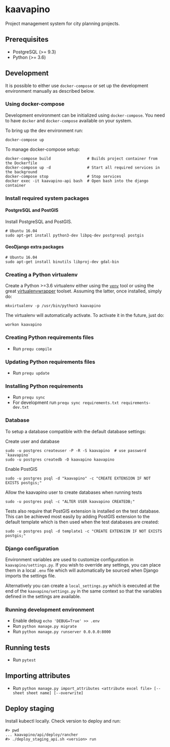 # kaavapino
Project management system for city planning projects.

## Prerequisites

* PostgreSQL (>= 9.3)
* Python (>= 3.6)

## Development

It is possible to either use `docker-compose` or set up the development environment manually
as described below.

### Using docker-compose

Development environment can be initialized using `docker-compose`.
You need to have `docker` and `docker-compose` available on your system.

To bring up the dev environment run:

    docker-compose up

To manage docker-compose setup:

    docker-compose build                # Builds project container from the Dockerfile
    docker-compose up -d                # Start all required services in the background
    docker-compose stop                 # Stop services
    docker exec -it kaavapino-api bash  # Open bash into the django container

### Install required system packages

#### PostgreSQL and PostGIS

Install PostgreSQL and PostGIS.

    # Ubuntu 16.04
    sudo apt-get install python3-dev libpq-dev postgresql postgis

#### GeoDjango extra packages

    # Ubuntu 16.04
    sudo apt-get install binutils libproj-dev gdal-bin

### Creating a Python virtualenv

Create a Python >=3.6 virtualenv either using the [`venv`](https://docs.python.org/3/library/venv.html) tool or using
the great [virtualenvwrapper](https://virtualenvwrapper.readthedocs.io/en/latest/) toolset. Assuming the latter,
once installed, simply do:

    mkvirtualenv -p /usr/bin/python3 kaavapino

The virtualenv will automatically activate. To activate it in the future, just do:

    workon kaavapino

### Creating Python requirements files

* Run `prequ compile`

### Updating Python requirements files

* Run `prequ update`

### Installing Python requirements

* Run `prequ sync`
* For development run `prequ sync requirements.txt requirements-dev.txt`

### Database

To setup a database compatible with the default database settings:

Create user and database

    sudo -u postgres createuser -P -R -S kaavapino  # use password `kaavapino`
    sudo -u postgres createdb -O kaavapino kaavapino

Enable PostGIS

    sudo -u postgres psql -d "kaavapino" -c "CREATE EXTENSION IF NOT EXISTS postgis;"

Allow the kaavapino user to create databases when running tests

    sudo -u postgres psql -c "ALTER USER kaavapino CREATEDB;"

Tests also require that PostGIS extension is installed on the test database. This can be achieved most easily by
adding PostGIS extension to the default template which is then used when the test databases are created:

    sudo -u postgres psql -d template1 -c "CREATE EXTENSION IF NOT EXISTS postgis;"

### Django configuration

Environment variables are used to customize configuration in `kaavapino/settings.py`. If you wish to override any
settings, you can place them in a local `.env` file which will automatically be sourced when Django imports
the settings file.

Alternatively you can create a `local_settings.py` which is executed at the end of the `kaavapino/settings.py` in the
same context so that the variables defined in the settings are available.

### Running development environment

* Enable debug `echo 'DEBUG=True' >> .env`
* Run `python manage.py migrate`
* Run `python manage.py runserver 0.0.0.0:8000`

## Running tests

* Run `pytest`

## Importing attributes

* Run `python manage.py import_attributes <attribute excel file> [--sheet sheet name] [--overwrite]`

## Deploy staging

Install kubectl locally. Check version to deploy and run:

```
#> pwd
... kaavapino/api/deploy/rancher
#> ./deploy_staging_api.sh <version> run
```

